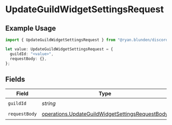 # UpdateGuildWidgetSettingsRequest

## Example Usage

```typescript
import { UpdateGuildWidgetSettingsRequest } from "@ryan.blunden/discord-sdk/models/operations";

let value: UpdateGuildWidgetSettingsRequest = {
  guildId: "<value>",
  requestBody: {},
};
```

## Fields

| Field                                                                                                              | Type                                                                                                               | Required                                                                                                           | Description                                                                                                        |
| ------------------------------------------------------------------------------------------------------------------ | ------------------------------------------------------------------------------------------------------------------ | ------------------------------------------------------------------------------------------------------------------ | ------------------------------------------------------------------------------------------------------------------ |
| `guildId`                                                                                                          | *string*                                                                                                           | :heavy_check_mark:                                                                                                 | N/A                                                                                                                |
| `requestBody`                                                                                                      | [operations.UpdateGuildWidgetSettingsRequestBody](../../models/operations/updateguildwidgetsettingsrequestbody.md) | :heavy_check_mark:                                                                                                 | N/A                                                                                                                |